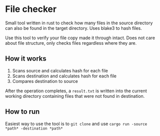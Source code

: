 # File checker

Small tool written in rust to check how many files in the source directory can also be found in the target directory. 
Uses blake3 to hash files. 

Use this tool to verify your file copy made it through intact. Does not care about file structure, only checks files regardless where they are.

## How it works

1. Scans source and calculates hash for each file
2. Scans destination and calculates hash for each file
3. Compares destination to source

After the operation completes, a `result.txt` is written into the current working directory containing files that were not found in destination.

## How to run

Easiest way to use the tool is to `git clone` and use `cargo run -source *path* -destination *path*`
